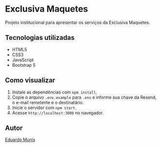 # Exclusiva Maquetes

Projeto institucional para apresentar os serviços da Exclusiva Maquetes.

## Tecnologias utilizadas
- HTML5
- CSS3
- JavaScript
- Bootstrap 5

## Como visualizar
1. Instale as dependências com `npm install`.
2. Copie o arquivo `.env.example` para `.env` e informe sua chave da Resend, o e-mail remetente e o destinatário.
3. Inicie o servidor com `npm start`.
4. Acesse `http://localhost:3000` no navegador.

## Autor
[Eduardo Munis](https://github.com/eduardomunis)
